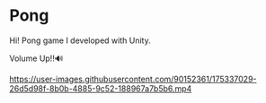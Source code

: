# Pong

Hi! Pong game I developed with Unity.

Volume Up!!🔊

https://user-images.githubusercontent.com/90152361/175337029-26d5d98f-8b0b-4885-9c52-188967a7b5b6.mp4

